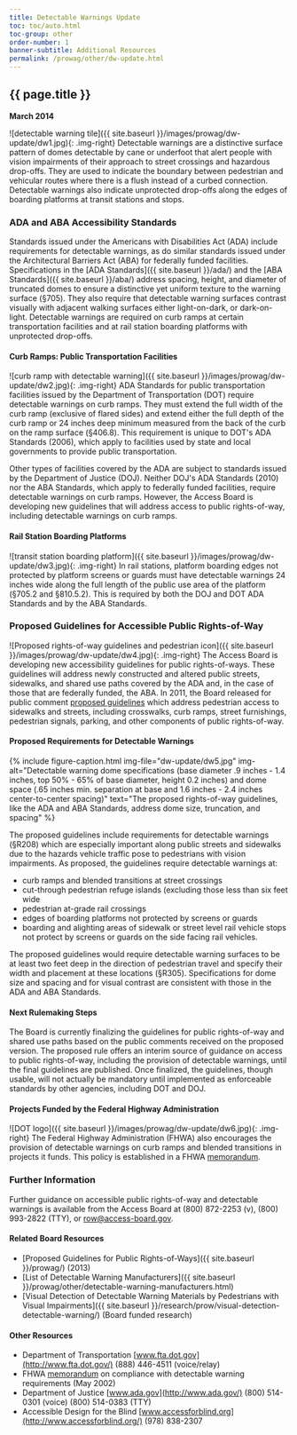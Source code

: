 ```yaml
---
title: Detectable Warnings Update
toc: toc/auto.html
toc-group: other
order-number: 1
banner-subtitle: Additional Resources
permalink: /prowag/other/dw-update.html
---
```

## {{ page.title }}

**March 2014**

![detectable warning tile]({{ site.baseurl }}/images/prowag/dw-update/dw1.jpg){: .img-right}
Detectable warnings are a distinctive surface pattern of domes detectable by cane or underfoot that alert people with vision impairments of their approach to street crossings and hazardous drop-offs. They are used to indicate the boundary between pedestrian and vehicular routes where there is a flush instead of a curbed connection. Detectable warnings also indicate unprotected drop-offs along the edges of boarding platforms at transit stations and stops.

### ADA and ABA Accessibility Standards
Standards issued under the Americans with Disabilities Act (ADA) include requirements for detectable warnings, as do similar standards issued under the Architectural Barriers Act (ABA) for federally funded facilities. Specifications in the [ADA Standards]({{ site.baseurl }}/ada/) and the [ABA Standards]({{ site.baseurl }}/aba/) address spacing, height, and diameter of truncated domes to ensure a distinctive yet uniform texture to the warning surface (§705). They also require that detectable warning surfaces contrast visually with adjacent walking surfaces either light-on-dark, or dark-on-light. Detectable warnings are required on curb ramps at certain transportation facilities and at rail station boarding platforms with unprotected drop-offs.

#### Curb Ramps: Public Transportation Facilities
![curb ramp with detectable warning]({{ site.baseurl }}/images/prowag/dw-update/dw2.jpg){: .img-right}
ADA Standards for public transportation facilities issued by the Department of Transportation (DOT) require detectable warnings on curb ramps. They must extend the full width of the curb ramp (exclusive of flared sides) and extend either the full depth of the curb ramp or 24 inches deep minimum measured from the back of the curb on the ramp surface (§406.8). This requirement is unique to DOT's ADA Standards (2006), which apply to facilities used by state and local governments to provide public transportation.

Other types of facilities covered by the ADA are subject to standards issued by the Department of Justice (DOJ). Neither DOJ's ADA Standards (2010) nor the ABA Standards, which apply to federally funded facilities, require detectable warnings on curb ramps. However, the Access Board is developing new guidelines that will address access to public rights-of-way, including detectable warnings on curb ramps.

#### Rail Station Boarding Platforms

![transit station boarding platform]({{ site.baseurl }}/images/prowag/dw-update/dw3.jpg){: .img-right}
In rail stations, platform boarding edges not protected by platform screens or guards must have detectable warnings 24 inches wide along the full length of the public use area of the platform (§705.2 and §810.5.2). This is required by both the DOJ and DOT ADA Standards and by the ABA Standards.

### Proposed Guidelines for Accessible Public Rights-of-Way

![Proposed rights-of-way guidelines and pedestrian icon]({{ site.baseurl }}/images/prowag/dw-update/dw4.jpg){: .img-right}
The Access Board is developing new accessibility guidelines for public rights-of-ways. These guidelines will address newly constructed and altered public streets, sidewalks, and shared use paths covered by the ADA and, in the case of those that are federally funded, the ABA. In 2011, the Board released for public comment [proposed guidelines](file:///C:/Users/Duchesneau/proposed-rights-of-way-guidelines.html) which address pedestrian access to sidewalks and streets, including crosswalks, curb ramps, street furnishings, pedestrian signals, parking, and other components of public rights-of-way.

#### Proposed Requirements for Detectable Warnings

{% include figure-caption.html 
img-file="dw-update/dw5.jpg"
img-alt="Detectable warning dome specifications (base diameter .9 inches - 1.4 inches, top 50% - 65% of base diameter, height 0.2 inches) and dome space (.65 inches min. separation at base and 1.6 inches - 2.4 inches center-to-center spacing)"
text="The proposed rights-of-way guidelines, like the ADA and ABA Standards, address dome size, truncation, and spacing" %}

The proposed guidelines include requirements for detectable warnings (§R208) which are especially important along public streets and sidewalks due to the hazards vehicle traffic pose to pedestrians with vision impairments. As proposed, the guidelines require detectable warnings at:

- curb ramps and blended transitions at street crossings
- cut-through pedestrian refuge islands (excluding those less than six feet wide
- pedestrian at-grade rail crossings
- edges of boarding platforms not protected by screens or guards
- boarding and alighting areas of sidewalk or street level rail vehicle stops not protect by screens or guards on the side facing rail vehicles.

The proposed guidelines would require detectable warning surfaces to be at least two feet deep in the direction of pedestrian travel and specify their width and placement at these locations (§R305). Specifications for dome size and spacing and for visual contrast are consistent with those in the ADA and ABA Standards.

#### Next Rulemaking Steps

The Board is currently finalizing the guidelines for public rights-of-way and shared use paths based on the public comments received on the proposed version. The proposed rule offers an interim source of guidance on access to public rights-of-way, including the provision of detectable warnings, until the final guidelines are published. Once finalized, the guidelines, though usable, will not actually be mandatory until implemented as enforceable standards by other agencies, including DOT and DOJ.

#### Projects Funded by the Federal Highway Administration

![DOT logo]({{ site.baseurl }}/images/prowag/dw-update/dw6.jpg){: .img-right}
The Federal Highway Administration (FHWA) also encourages the provision of detectable warnings on curb ramps and blended transitions in projects it funds. This policy is established in a FHWA [memorandum](http://www.fhwa.dot.gov/environment/bicycle_pedestrian/guidance/accessibility_guidance/dwm.cfm).

### Further Information

Further guidance on accessible public rights-of-way and detectable warnings is available from the Access Board at (800) 872-2253 (v), (800) 993-2822 (TTY), or <row@access-board.gov>.

#### Related Board Resources

- [Proposed Guidelines for Public Rights-of-Ways]({{ site.baseurl }}/prowag/) (2013)
- [List of Detectable Warning Manufacturers]({{ site.baseurl }}/prowag/other/detectable-warning-manufacturers.html)
- [Visual Detection of Detectable Warning Materials by Pedestrians with Visual Impairments]({{ site.baseurl }}/research/prow/visual-detection-detectable-warning/) (Board funded research)

#### Other Resources

- Department of Transportation [www.fta.dot.gov](http://www.fta.dot.gov/) (888) 446-4511 (voice/relay)
- FHWA [memorandum](https://www.fhwa.dot.gov/environment/bicycle_pedestrian/resources/dwm.cfm) on compliance with detectable warning requirements (May 2002)
- Department of Justice [www.ada.gov](http://www.ada.gov/) (800) 514-0301 (voice) (800) 514-0383 (TTY)
- Accessible Design for the Blind [www.accessforblind.org](http://www.accessforblind.org/) (978) 838-2307
